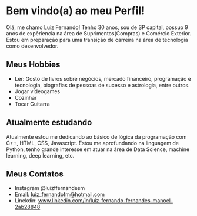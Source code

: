 # Bem vindo(a) ao meu Perfil!

Olá, me chamo Luiz Fernando!
Tenho 30 anos, sou de SP capital, possuo 9 anos de expêriencia na área de Suprimentos(Compras) e Comércio Exterior. 
Estou em preparação para uma transição de carreira na área de tecnologia como desenvolvedor.

## Meus Hobbies

- Ler: Gosto de livros sobre negócios, mercado financeiro, programação e tecnologia, biografias de pessoas de sucesso e astrologia, entre outros.
- Jogar videogames
- Cozinhar
- Tocar Guitarra

## Atualmente estudando

Atualmente estou me dedicando ao básico de lógica da programação com C++, HTML, CSS, Javascript.
Estou me aprofundando na linguagem de Python, tenho grande interesse em atuar na área de Data Science, machine learning, deep learning, etc.

## Meus Contatos

- Instagram @luizffernandesm
- Email: luiz_fernandofm@hotmail.com
- Linekdin: www.linkedin.com/in/luiz-fernando-fernandes-manoel-2ab28848
